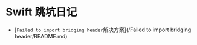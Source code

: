 # Swift 跳坑日记

+ [`Failed to import bridging header`解决方案](/Failed to import bridging header/README.md)
